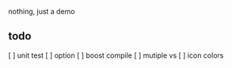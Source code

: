 nothing, just a demo

## todo
 [ ] unit test
 [ ] option
 [ ] boost compile
 [ ] mutiple vs
 [ ] icon colors